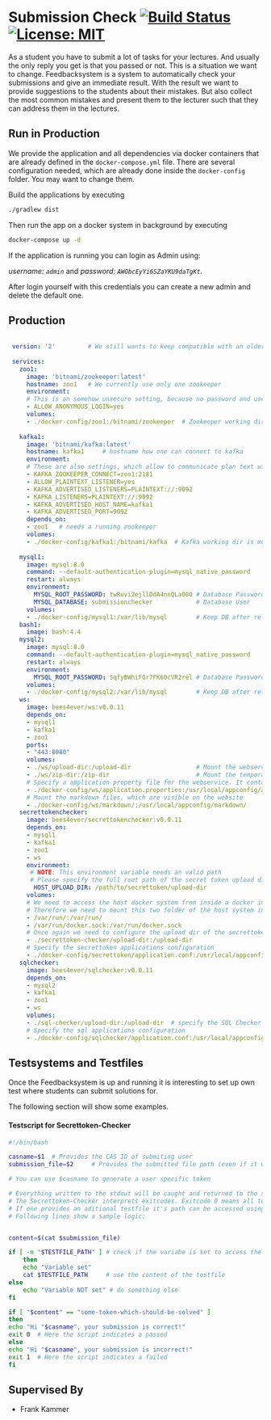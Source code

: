 # Submission Check [![Build Status](https://travis-ci.org/thm-mni-ii/feedbacksystem.svg?branch=master)](https://travis-ci.org/thm-mni-ii/feedbacksystem) [![License: MIT](https://img.shields.io/badge/License-MIT-yellow.svg)](https://opensource.org/licenses/MIT)

As a student you have to submit a lot of tasks
for your lectures. And usually the only reply you
get is that you passed or not. This is a situation
we want to change.
Feedbacksystem is a system to automatically check
your submissions and give an immediate result.
With the result we want to provide suggestions
to the students about their mistakes.
But also collect the most common mistakes and
present them to the lecturer such that they
can address them in the lectures.


## Run in Production
We provide the application and all dependencies via docker containers
that are already defined in the `docker-compose.yml` file.
There are several configuration needed, which are already done inside the ``docker-config`` folder. You may want to change them.

Build the applications by executing

```bash
./gradlew dist
```

Then run the app on a docker system in background by executing

```bash
docker-compose up -d
```


If the application is running you can login as Admin using:

*username: `admin`* and 
*password: ``AWObcEyYi6SZaYKU9daTgKt``*.

After login yourself with this credentials you can create a new admin and delete the default one.



## Production


```yaml
 
 version: '2'         # We still wants to keep compatible with an older docker-compose version (which Rancher 1.6 uses)
 
 services:
   zoo1:
     image: 'bitnami/zookeeper:latest'
     hostname: zoo1   # We currently use only one zookeeper
     environment:
     # This is an somehow unsecure setting, because no password and user is needed, but we use this in a virtual network.
     - ALLOW_ANONYMOUS_LOGIN=yes   
     volumes:
     - ./docker-config/zoo1:/bitnami/zookeeper  # Zookeeper working dir is mounted to keep all data after restart
                        
   kafka1:
     image: 'bitnami/kafka:latest'
     hostname: kafka1     # hostname how one can connect to kafka
     environment:
     # These are also settings, which allow to communicate plan text with kafka. This is no problem either, because we use this in a virtual network.
     - KAFKA_ZOOKEEPER_CONNECT=zoo1:2181
     - ALLOW_PLAINTEXT_LISTENER=yes
     - KAFKA_ADVERTISED_LISTENERS=PLAINTEXT://:9092
     - KAFKA_LISTENERS=PLAINTEXT://:9092
     - KAFKA_ADVERTISED_HOST_NAME=kafka1    
     - KAFKA_ADVERTISED_PORT=9092
     depends_on:
     - zoo1   # needs a running zookeeper
     volumes:
     - ./docker-config/kafka1:/bitnami/kafka  # Kafka working dir is mounted to keep all data after restart
 
   mysql1:
     image: mysql:8.0
     command: --default-authentication-plugin=mysql_native_password
     restart: always
     environment:
       MYSQL_ROOT_PASSWORD: twRuvi2ejllDdA4nnQLa08O # Database Password
       MYSQL_DATABASE: submissionchecker            # Database User
     volumes:
     - ./docker-config/mysql1:/var/lib/mysql        # Keep DB after reload
   bash1:
     image: bash:4.4
   mysql2:
     image: mysql:8.0
     command: --default-authentication-plugin=mysql_native_password
     restart: always
     environment:
       MYSQL_ROOT_PASSWORD: SqfyBWhiFGr7FK60cVR2rel # Database Password
     volumes:
     - ./docker-config/mysql2:/var/lib/mysql        # Keep DB after reload
   ws:
     image: bees4ever/ws:v0.0.11
     depends_on:
     - mysql1
     - kafka1
     - zoo1
     ports:
     - "443:8080"
     volumes:
     - ./ws/upload-dir:/upload-dir                  # Mount the webservice intern upload dir of all tasks and submissions
     - ./ws/zip-dir:/zip-dir                        # Mount the temporary folder for generating zip files
     # Specify a application property file for the webservice. It contains all settings concerning CAS, LDAP, Kafka connection, etc 
     - ./docker-config/ws/application.properties:/usr/local/appconfig/application.properties
     # Mount the markdown files, which are visible on the website
     - ./docker-config/ws/markdown/:/usr/local/appconfig/markdown/
   secrettokenchecker:
     image: bees4ever/secrettokenchecker:v0.0.11
     depends_on:
     - mysql1
     - kafka1
     - zoo1
     - ws
     environment:
      # NOTE: This environment variable needs an valid path
      # Please specify the full root path of the secret token upload dir 
       HOST_UPLOAD_DIR: /path/to/secrettoken/upload-dir  
     volumes:
     # We need to access the host docker system from inside a docker image
     # Therefore we need to mount this two folder of the host system inside this docker image 
     - /var/run/:/var/run/   
     - /var/run/docker.sock:/var/run/docker.sock
     # Once again we need to configure the upload dir of the secrettoken   
     - ./secrettoken-checker/upload-dir:/upload-dir
     # Specify the secrettoken applications configuration    
     - ./docker-config/secrettoken/application.conf:/usr/local/appconfig/application.config
   sqlchecker:
     image: bees4ever/sqlchecker:v0.0.11
     depends_on:
     - mysql2
     - kafka1
     - zoo1
     - ws
     volumes:
     - ./sql-checker/upload-dir:/upload-dir  # specify the SQL Checker's upload dir 
     # Specify the sql applications configuration
     - ./docker-config/sqlchecker/application.conf:/usr/local/appconfig/application.config 
```



## Testsystems and Testfiles

Once the Feedbacksystem is up and running it is interesting to set up own test where students can submit solutions for.

The following section will show some examples.

#### Testscript for **Secrettoken-Checker** 

````sh
#!/bin/bash

casname=$1  # Provides the CAS ID of submiting user
submission_file=$2     # Provides the submitted file path (even if it was a text, it will be converted to a file) 

# You can use $casname to generate a user specific token

# Everything written to the stdout will be caught and returned to the student.
# The Secrettoken-Checker interprets exitcodes. Exitcode 0 means all tests passed, everything except 0 means test failed. 
# If one provides an aditional testfile it's path can be accessed using the variable TESTFILE_PATH, otherwise the variable is empty
# Following lines show a sample logic:


content=$(cat $submission_file)

if [ -n "$TESTFILE_PATH" ] # check if the variabe is set to access the path of the testfile
	then
	echo "Variable set"
	cat $TESTFILE_PATH     # use the content of the testfile
else
	echo "Variable NOT set" # do something else
fi

if [ "$content" == "some-token-which-should-be-solved" ] 
then
echo "Hi "$casname", your submission is correct!"
exit 0  # Here the script indicates a passed
else
echo "Hi "$casname", your submission is incorrect!"
exit 1  # Here the script indicates a failed
fi 
````


## Supervised By

* Frank Kammer